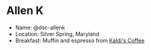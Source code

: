 # Allen K

* Name: @dsc-allenk
* Location: Silver Spring, Maryland
* Breakfast: Muffin and espresso from [Kaldi's Coffee](http://kaldisocial.com/)
